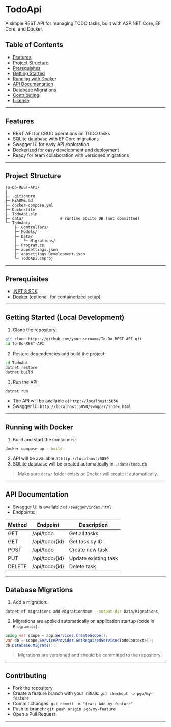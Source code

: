 # TodoApi

A simple REST API for managing TODO tasks, built with ASP.NET Core, EF Core, and Docker.

## Table of Contents

* [Features](#features)
* [Project Structure](#project-structure)
* [Prerequisites](#prerequisites)
* [Getting Started](#getting-started)
* [Running with Docker](#running-with-docker)
* [API Documentation](#api-documentation)
* [Database Migrations](#database-migrations)
* [Contributing](#contributing)
* [License](#license)

---

## Features

* REST API for CRUD operations on TODO tasks
* SQLite database with EF Core migrations
* Swagger UI for easy API exploration
* Dockerized for easy development and deployment
* Ready for team collaboration with versioned migrations

---

## Project Structure

```
To-Do-REST-API/
│
├─ .gitignore
├─ README.md
├─ docker-compose.yml
├─ Dockerfile
├─ TodoApi.sln
├─ data/                # runtime SQLite DB (not committed)
└─ TodoApi/
    ├─ Controllers/
    ├─ Models/
    ├─ Data/
    │   └─ Migrations/
    ├─ Program.cs
    ├─ appsettings.json
    ├─ appsettings.Development.json
    └─ TodoApi.csproj
```

---

## Prerequisites

* [.NET 8 SDK](https://dotnet.microsoft.com/en-us/download/dotnet/8.0)
* [Docker](https://www.docker.com/get-started) (optional, for containerized setup)

---

## Getting Started (Local Development)

1. Clone the repository:

```bash
git clone https://github.com/yourusername/To-Do-REST-API.git
cd To-Do-REST-API
```

2. Restore dependencies and build the project:

```bash
cd TodoApi
dotnet restore
dotnet build
```

3. Run the API:

```bash
dotnet run
```

* The API will be available at `http://localhost:5050`
* Swagger UI: `http://localhost:5050/swagger/index.html`

---

## Running with Docker

1. Build and start the containers:

```bash
docker compose up --build
```

2. API will be available at `http://localhost:5050`
3. SQLite database will be created automatically in `./data/todo.db`

> Make sure `data/` folder exists or Docker will create it automatically.

---

## API Documentation

* Swagger UI is available at `/swagger/index.html`
* Endpoints:

| Method | Endpoint       | Description          |
| ------ | -------------- | -------------------- |
| GET    | /api/todo      | Get all tasks        |
| GET    | /api/todo/{id} | Get task by ID       |
| POST   | /api/todo      | Create new task      |
| PUT    | /api/todo/{id} | Update existing task |
| DELETE | /api/todo/{id} | Delete task          |

---

## Database Migrations

1. Add a migration:

```bash
dotnet ef migrations add MigrationName --output-dir Data/Migrations
```

2. Migrations are applied automatically on application startup (code in `Program.cs`):

```csharp
using var scope = app.Services.CreateScope();
var db = scope.ServiceProvider.GetRequiredService<TodoContext>();
db.Database.Migrate();
```

> Migrations are versioned and should be committed to the repository.

---

## Contributing

* Fork the repository
* Create a feature branch with your initials: `git checkout -b pgo/my-feature`
* Commit changes: `git commit -m "feat: Add my feature"`
* Push to branch: `git push origin pgo/my-feature`
* Open a Pull Request

---